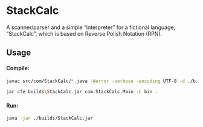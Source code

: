 # StackCalc
A scanner/parser and a simple “interpreter” for a fictional language, “StackCalc”, which is based on Reverse Polish Notation (RPN).

## Usage

#### Compile:
```sh
javac src/com/StackCalc/*.java -Werror -verbose -encoding UTF-8 -d ./bin/

jar cfe builds\StackCalc.jar com.StackCalc.Main -C bin .
```

#### Run:
```sh
java -jar ./builds/StackCalc.jar
```

